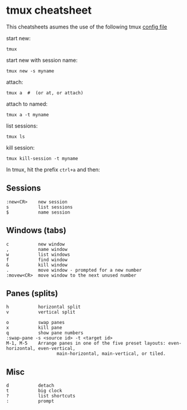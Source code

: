 # tmux cheatsheet

This cheatsheets asumes the use of the following tmux [config file](.tmux.conf)

start new:

    tmux

start new with session name:

    tmux new -s myname

attach:

    tmux a  #  (or at, or attach)

attach to named:

    tmux a -t myname

list sessions:

    tmux ls

kill session:

    tmux kill-session -t myname

In tmux, hit the prefix `ctrl+a` and then:

## Sessions

    :new<CR>    new session
    s           list sessions
    $           name session

## Windows (tabs)

    c           new window
    ,           name window
    w           list windows
    f           find window
    &           kill window
    .           move window - prompted for a new number
    :movew<CR>  move window to the next unused number

## Panes (splits)

    h           horizontal split
    v           vertical split
    
    o           swap panes
    x           kill pane
    q           show pane numbers
    :swap-pane -s <source id> -t <target id>
    M-1, M-5    Arrange panes in one of the five preset layouts: even-horizontal, even-vertical,
                       main-horizontal, main-vertical, or tiled.

## Misc

    d           detach
    t           big clock
    ?           list shortcuts
    :           prompt
